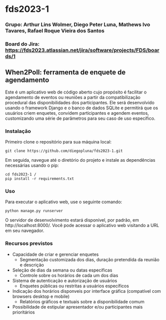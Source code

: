 # fds2023-1
### Grupo: Arthur Lins Wolmer, Diego Peter Luna, Mathews Ivo Tavares, Rafael Roque Vieira dos Santos
### Board do Jira: https://fds2023.atlassian.net/jira/software/projects/FDS/boards/1

## When2Poll: ferramenta de enquete de agendamento

Este é um aplicativo web de código aberto cujo propósito é facilitar o agendamento de eventos ou reuniões a partir da compatibilização procedural das disponibilidades dos participantes. Ele será desenvolvido usando o framework Django e o banco de dados SQLite e permitirá que os usuários criem enquetes, convidem participantes e agendem eventos, customizando uma série de parâmetros para seu caso de uso específico.

### Instalação

Primeiro clone o repositório para sua máquina local:

```
git clone https://github.com/diegopluna/fds2023-1.git
```

Em seguida, navegue até o diretório do projeto e instale as dependências necessárias usando o pip:

```
cd fds2023-1 /
pip install -r requirements.txt
```

### Uso

Para executar o aplicativo web, use o seguinte comando:

```
python manage.py runserver
```

O servidor de desenvolvimento estará disponível, por padrão, em http://localhost:8000/. Você pode acessar o aplicativo web visitando a URL em seu navegador.

### Recursos previstos

- Capacidade de criar e gerenciar enquetes
  - Segmentação customizada dos dias, duração pretendida da reunião e descrição
- Seleção de dias da semana ou datas específicas
  - Controle sobre os horários de cada um dos dias
- Sistema de autenticação e autorização de usuários
  - Enquetes públicas ou restritas a usuários específicos
- Indicação dos horários disponveis por interface gráfica (compatível com browsers desktop e mobile)
  - Relatórios gráficos e textuais sobre a disponibilidade comum
- Possibilidade de estipular apresentador e/ou participantes mais prioritários
